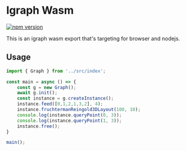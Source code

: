 # Igraph Wasm
[![npm version](https://badge.fury.io/js/igraph-wasm.svg)](https://badge.fury.io/js/igraph-wasm)

This is an igraph wasm export that's targeting for browser and nodejs.

## Usage

```ts
import { Graph } from '../src/index';

const main = async () => {
    const g = new Graph();
    await g.init();
    const instance = g.createInstance();
    instance.feed([0,1,2,1,3,2], 4);
    instance.fruchtermanReingold3DLayout(100, 10);
    console.log(instance.queryPoint(0, 3));
    console.log(instance.queryPoint(1, 3));
    instance.free();
}

main();
```
